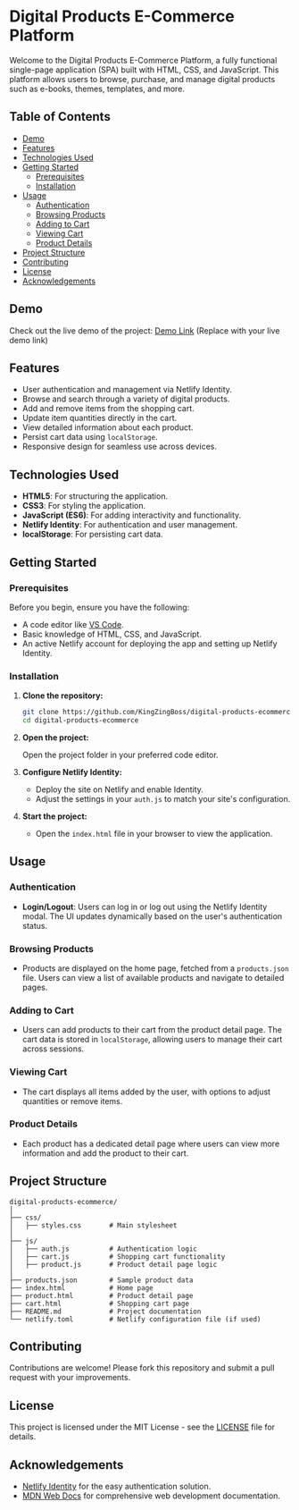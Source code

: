 # Digital Products E-Commerce Platform

Welcome to the Digital Products E-Commerce Platform, a fully functional single-page application (SPA) built with HTML, CSS, and JavaScript. This platform allows users to browse, purchase, and manage digital products such as e-books, themes, templates, and more.

## Table of Contents

- [Demo](#demo)
- [Features](#features)
- [Technologies Used](#technologies-used)
- [Getting Started](#getting-started)
  - [Prerequisites](#prerequisites)
  - [Installation](#installation)
- [Usage](#usage)
  - [Authentication](#authentication)
  - [Browsing Products](#browsing-products)
  - [Adding to Cart](#adding-to-cart)
  - [Viewing Cart](#viewing-cart)
  - [Product Details](#product-details)
- [Project Structure](#project-structure)
- [Contributing](#contributing)
- [License](#license)
- [Acknowledgements](#acknowledgements)

## Demo

Check out the live demo of the project: [Demo Link](#) (Replace with your live demo link)

## Features

- User authentication and management via Netlify Identity.
- Browse and search through a variety of digital products.
- Add and remove items from the shopping cart.
- Update item quantities directly in the cart.
- View detailed information about each product.
- Persist cart data using `localStorage`.
- Responsive design for seamless use across devices.

## Technologies Used

- **HTML5**: For structuring the application.
- **CSS3**: For styling the application.
- **JavaScript (ES6)**: For adding interactivity and functionality.
- **Netlify Identity**: For authentication and user management.
- **localStorage**: For persisting cart data.

## Getting Started

### Prerequisites

Before you begin, ensure you have the following:

- A code editor like [VS Code](https://code.visualstudio.com/).
- Basic knowledge of HTML, CSS, and JavaScript.
- An active Netlify account for deploying the app and setting up Netlify Identity.

### Installation

1. **Clone the repository:**

   ```bash
   git clone https://github.com/KingZingBoss/digital-products-ecommerce.git
   cd digital-products-ecommerce
   ```

2. **Open the project:**

   Open the project folder in your preferred code editor.

3. **Configure Netlify Identity:**

   - Deploy the site on Netlify and enable Identity.
   - Adjust the settings in your `auth.js` to match your site's configuration.

4. **Start the project:**

   - Open the `index.html` file in your browser to view the application.

## Usage

### Authentication

- **Login/Logout**: Users can log in or log out using the Netlify Identity modal. The UI updates dynamically based on the user's authentication status.

### Browsing Products

- Products are displayed on the home page, fetched from a `products.json` file. Users can view a list of available products and navigate to detailed pages.

### Adding to Cart

- Users can add products to their cart from the product detail page. The cart data is stored in `localStorage`, allowing users to manage their cart across sessions.

### Viewing Cart

- The cart displays all items added by the user, with options to adjust quantities or remove items.

### Product Details

- Each product has a dedicated detail page where users can view more information and add the product to their cart.

## Project Structure

```
digital-products-ecommerce/
│
├── css/
│   ├── styles.css       # Main stylesheet
│
├── js/
│   ├── auth.js          # Authentication logic
│   ├── cart.js          # Shopping cart functionality
│   ├── product.js       # Product detail page logic
│
├── products.json        # Sample product data
├── index.html           # Home page
├── product.html         # Product detail page
├── cart.html            # Shopping cart page
├── README.md            # Project documentation
└── netlify.toml         # Netlify configuration file (if used)
```

## Contributing

Contributions are welcome! Please fork this repository and submit a pull request with your improvements.

## License

This project is licensed under the MIT License - see the [LICENSE](LICENSE) file for details.

## Acknowledgements

- [Netlify Identity](https://www.netlify.com/docs/identity/) for the easy authentication solution.
- [MDN Web Docs](https://developer.mozilla.org/) for comprehensive web development documentation.
